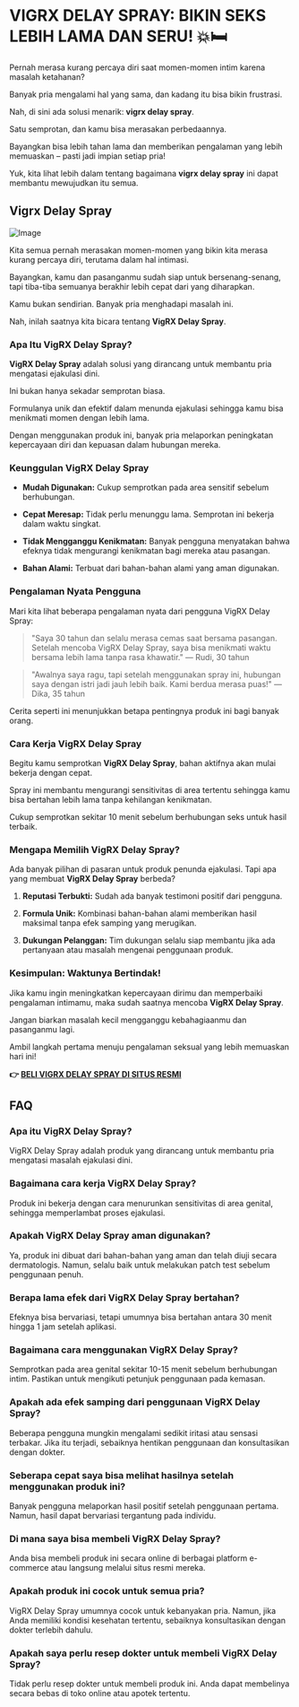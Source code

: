 # VIGRX DELAY SPRAY: BIKIN SEKS LEBIH LAMA DAN SERU! 💥🛏️

Pernah merasa kurang percaya diri saat momen-momen intim karena masalah ketahanan? 

Banyak pria mengalami hal yang sama, dan kadang itu bisa bikin frustrasi. 

Nah, di sini ada solusi menarik: **vigrx delay spray**. 

Satu semprotan, dan kamu bisa merasakan perbedaannya. 

Bayangkan bisa lebih tahan lama dan memberikan pengalaman yang lebih memuaskan – pasti jadi impian setiap pria! 

Yuk, kita lihat lebih dalam tentang bagaimana **vigrx delay spray** ini dapat membantu mewujudkan itu semua.

## Vigrx Delay Spray

![Image](https://www2.sellhealth.com/132/vigrxdelayspray_20_2.jpg)

Kita semua pernah merasakan momen-momen yang bikin kita merasa kurang percaya diri, terutama dalam hal intimasi. 

Bayangkan, kamu dan pasanganmu sudah siap untuk bersenang-senang, tapi tiba-tiba semuanya berakhir lebih cepat dari yang diharapkan. 

Kamu bukan sendirian. Banyak pria menghadapi masalah ini.

Nah, inilah saatnya kita bicara tentang **VigRX Delay Spray**.

### Apa Itu VigRX Delay Spray?

**VigRX Delay Spray** adalah solusi yang dirancang untuk membantu pria mengatasi ejakulasi dini. 

Ini bukan hanya sekadar semprotan biasa. 

Formulanya unik dan efektif dalam menunda ejakulasi sehingga kamu bisa menikmati momen dengan lebih lama.

Dengan menggunakan produk ini, banyak pria melaporkan peningkatan kepercayaan diri dan kepuasan dalam hubungan mereka.

### Keunggulan VigRX Delay Spray

- **Mudah Digunakan:** Cukup semprotkan pada area sensitif sebelum berhubungan.
  
- **Cepat Meresap:** Tidak perlu menunggu lama. Semprotan ini bekerja dalam waktu singkat.
  
- **Tidak Mengganggu Kenikmatan:** Banyak pengguna menyatakan bahwa efeknya tidak mengurangi kenikmatan bagi mereka atau pasangan.
  
- **Bahan Alami:** Terbuat dari bahan-bahan alami yang aman digunakan.

### Pengalaman Nyata Pengguna

Mari kita lihat beberapa pengalaman nyata dari pengguna VigRX Delay Spray:

> "Saya 30 tahun dan selalu merasa cemas saat bersama pasangan. Setelah mencoba VigRX Delay Spray, saya bisa menikmati waktu bersama lebih lama tanpa rasa khawatir." 
> — Rudi, 30 tahun

> "Awalnya saya ragu, tapi setelah menggunakan spray ini, hubungan saya dengan istri jadi jauh lebih baik. Kami berdua merasa puas!" 
> — Dika, 35 tahun

Cerita seperti ini menunjukkan betapa pentingnya produk ini bagi banyak orang.

### Cara Kerja VigRX Delay Spray

Begitu kamu semprotkan **VigRX Delay Spray**, bahan aktifnya akan mulai bekerja dengan cepat. 

Spray ini membantu mengurangi sensitivitas di area tertentu sehingga kamu bisa bertahan lebih lama tanpa kehilangan kenikmatan.

Cukup semprotkan sekitar 10 menit sebelum berhubungan seks untuk hasil terbaik.

### Mengapa Memilih VigRX Delay Spray?

Ada banyak pilihan di pasaran untuk produk penunda ejakulasi. Tapi apa yang membuat **VigRX Delay Spray** berbeda?

1. **Reputasi Terbukti:** Sudah ada banyak testimoni positif dari pengguna.
   
2. **Formula Unik:** Kombinasi bahan-bahan alami memberikan hasil maksimal tanpa efek samping yang merugikan.
   
3. **Dukungan Pelanggan:** Tim dukungan selalu siap membantu jika ada pertanyaan atau masalah mengenai penggunaan produk.

### Kesimpulan: Waktunya Bertindak!

Jika kamu ingin meningkatkan kepercayaan dirimu dan memperbaiki pengalaman intimamu, maka sudah saatnya mencoba **VigRX Delay Spray**.

Jangan biarkan masalah kecil mengganggu kebahagiaanmu dan pasanganmu lagi.

Ambil langkah pertama menuju pengalaman seksual yang lebih memuaskan hari ini!



**👉 [BELI VIGRX DELAY SPRAY DI SITUS RESMI](https://gchaffi.com/0x0y3O5l)**

## FAQ

### Apa itu VigRX Delay Spray?
VigRX Delay Spray adalah produk yang dirancang untuk membantu pria mengatasi masalah ejakulasi dini. 

### Bagaimana cara kerja VigRX Delay Spray?
Produk ini bekerja dengan cara menurunkan sensitivitas di area genital, sehingga memperlambat proses ejakulasi.

### Apakah VigRX Delay Spray aman digunakan?
Ya, produk ini dibuat dari bahan-bahan yang aman dan telah diuji secara dermatologis. Namun, selalu baik untuk melakukan patch test sebelum penggunaan penuh.

### Berapa lama efek dari VigRX Delay Spray bertahan?
Efeknya bisa bervariasi, tetapi umumnya bisa bertahan antara 30 menit hingga 1 jam setelah aplikasi.

### Bagaimana cara menggunakan VigRX Delay Spray?
Semprotkan pada area genital sekitar 10-15 menit sebelum berhubungan intim. Pastikan untuk mengikuti petunjuk penggunaan pada kemasan.

### Apakah ada efek samping dari penggunaan VigRX Delay Spray?
Beberapa pengguna mungkin mengalami sedikit iritasi atau sensasi terbakar. Jika itu terjadi, sebaiknya hentikan penggunaan dan konsultasikan dengan dokter.

### Seberapa cepat saya bisa melihat hasilnya setelah menggunakan produk ini?
Banyak pengguna melaporkan hasil positif setelah penggunaan pertama. Namun, hasil dapat bervariasi tergantung pada individu.

### Di mana saya bisa membeli VigRX Delay Spray?
Anda bisa membeli produk ini secara online di berbagai platform e-commerce atau langsung melalui situs resmi mereka.

### Apakah produk ini cocok untuk semua pria?
VigRX Delay Spray umumnya cocok untuk kebanyakan pria. Namun, jika Anda memiliki kondisi kesehatan tertentu, sebaiknya konsultasikan dengan dokter terlebih dahulu.

### Apakah saya perlu resep dokter untuk membeli VigRX Delay Spray?
Tidak perlu resep dokter untuk membeli produk ini. Anda dapat membelinya secara bebas di toko online atau apotek tertentu.